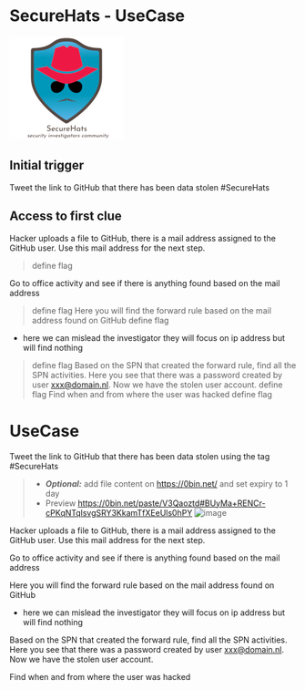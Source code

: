 # SecureHats - UseCase

![logo](https://github.com/SecureHats/Sentinel-playground/blob/main/media/securehats-layers-200x.png)

## Initial trigger

Tweet the link to GitHub that there has been data stolen #SecureHats

## Access to first clue
Hacker uploads a file to GitHub, there is a mail address assigned to the GitHub user. Use this mail address for the next step.
> define flag

Go to office activity and see if there is anything found based on the mail address
> define flag
Here you will find the forward rule based on the mail address found on GitHub
> define flag
-	here we can mislead the investigator they will focus on ip address but will find nothing
> define flag
Based on the SPN that created the forward rule, find all the SPN activities. Here you see that there was a password created by user xxx@domain.nl. Now we have the stolen user account.
> define flag
Find when and from where the user was hacked
> define flag

# UseCase

Tweet the link to GitHub that there has been data stolen using the tag #SecureHats
>- **_Optional:_** add file content on https://0bin.net/ and set expiry to 1 day
>- Preview https://0bin.net/paste/V3Qaoztd#BUyMa+RENCr-cPKqNTqlsvgSRY3KkamTfXEeUls0hPY
![image](https://user-images.githubusercontent.com/40334679/141160160-e92234d0-b81c-4923-905b-4bdc090b2b1d.png)


Hacker uploads a file to GitHub, there is a mail address assigned to the GitHub user. Use this mail address for the next step.

Go to office activity and see if there is anything found based on the mail address

Here you will find the forward rule based on the mail address found on GitHub

-	here we can mislead the investigator they will focus on ip address but will find nothing

Based on the SPN that created the forward rule, find all the SPN activities. Here you see that there was a password created by user xxx@domain.nl. Now we have the stolen user account.

Find when and from where the user was hacked
